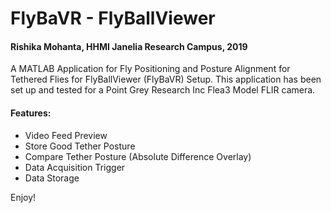 # FlyBaVR - FlyBallViewer
#### Rishika Mohanta, HHMI Janelia Research Campus, 2019

A MATLAB Application for Fly Positioning and Posture Alignment for Tethered Flies for FlyBallViewer (FlyBaVR) Setup. This application has been set up and tested for a Point Grey Research Inc Flea3 Model FLIR camera. 

#### Features:
- Video Feed Preview
- Store Good Tether Posture
- Compare Tether Posture (Absolute Difference Overlay)
- Data Acquisition Trigger
- Data Storage

Enjoy!
